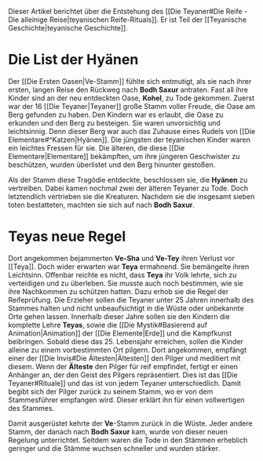 Dieser Artikel berichtet über die Entstehung des [[Die Teyaner#Die Reife - Die alleinige Reise|teyanischen Reife-Rituals]]. Er ist Teil der [[Teyanische Geschichte|teyanische Geschichte]].
# Die List der Hyänen
Der [[Die Ersten Oasen|Ve-Stamm]] fühlte sich entmutigt, als sie nach ihrer ersten, langen Reise den Rückweg nach **Bodh Saxur** antraten. Fast all ihre Kinder sind an der neu entdeckten Oase, **Kohel**, zu Tode gekommen. Zuerst war der 16 [[Die Teyaner|Teyaner]] große Stamm voller Freude, die Oase am Berg gefunden zu haben. Den Kindern war es erlaubt, die Oase zu erkunden und den Berg zu besteigen.
Sie waren unvorsichtig und leichtsinnig. Denn dieser Berg war auch das Zuhause eines Rudels von [[Die Elementare#^Katzen|Hyänen]]. Die jüngsten der teyanischen Kinder waren ein leichtes Fressen für sie. Die älteren, die diese [[Die Elementare|Elementare]] bekämpften, um ihre jüngeren Geschwister zu beschützen, wurden überlistet und den Berg hinunter gestoßen.

Als der Stamm diese Tragödie entdeckte, beschlossen sie, die **Hyänen** zu vertreiben. Dabei kamen nochmal zwei der älteren Teyaner zu Tode. Doch letztendlich vertrieben sie die Kreaturen. Nachdem sie die insgesamt sieben toten bestatteten, machten sie sich auf
nach **Bodh Saxur**.
# Teyas neue Regel
Dort angekommen bejammerten **Ve-Sha** und **Ve-Tey** ihren Verlust vor [[Teya]]. Doch wider erwarten war **Teya** ermahnend. Sie bemängelte ihren Leichtsinn. Offenbar reichte es nicht, dass **Teya** ihr Volk lehrte, sich zu verteidigen und zu überleben. Sie musste auch noch bestimmen, wie sie ihre Nachkommen zu schützen hatten. Dazu erhob sie die Regel der Reifeprüfung.
Die Erzieher sollen die Teyaner unter 25 Jahren innerhalb des Stammes halten und nicht unbeaufsichtigt in die Wüste oder unbekannte Orte gehen lassen. Innerhalb dieser Jahre sollen sie den Kindern die komplette Lehre **Teyas**, sowie die [[Die Mystik#Basierend auf Animation|Animation]] der [[Die Elemente|Erde]] und die
Kampfkunst beibringen. Sobald diese das 25. Lebensjahr erreichen, sollen die Kinder alleine zu einem vorbestimmten Ort pilgern. Dort angekommen, empfängt einer der [[Die Invis#Die Ältesten|Ältesten]] den Pilger und meditiert mit diesem.
Wenn der **Älteste** den Pilger für reif empfindet, fertigt er einen Anhänger an, der den Geist des Pilgers repräsentiert. Dies ist das [[Die Teyaner#Rituale]] und das ist von jedem Teyaner unterschiedlich. Damit begibt sich der Pilger zurück zu seinem Stamm, wo er von dem
Stammesführer empfangen wird. Dieser erklärt ihn für einen vollwertigen des Stammes.

Damit ausgerüstet kehrte der **Ve**-Stamm zurück in die Wüste. Jeder andere Stamm, der danach nach **Bodh Saxur** kam, wurde von dieser neuen Regelung unterrichtet. Seitdem waren die Tode in den Stämmen erheblich geringer und die Stämme wuchsen schneller und wurden stärker.